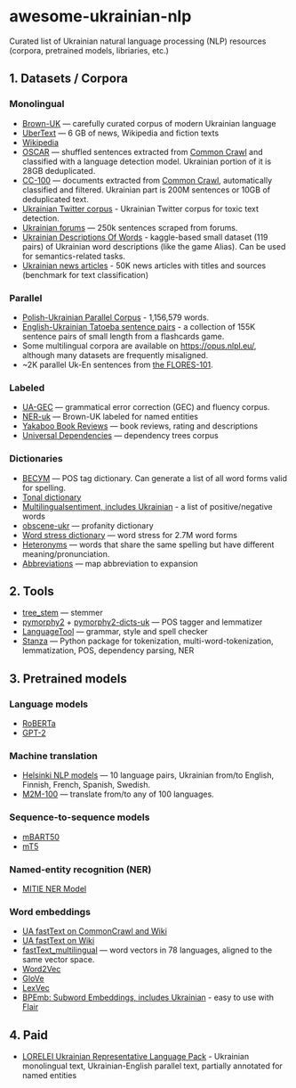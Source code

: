 # awesome-ukrainian-nlp
Curated list of Ukrainian natural language processing (NLP) resources (corpora, pretrained models, libriaries, etc.)


## 1. Datasets / Corpora

### Monolingual

* [Brown-UK](https://github.com/brown-uk/corpus) — carefully curated corpus of modern Ukrainian language
* [UberText](https://lang.org.ua/uk/corpora/#anchor4) — 6 GB of news, Wikipedia and fiction texts
* [Wikipedia](https://dumps.wikimedia.org/ukwiki/latest/)
* [OSCAR](https://oscar-corpus.com/) — shuffled sentences extracted from [Common Crawl](https://commoncrawl.org/) and classified with a language detection model. Ukrainian portion of it is 28GB deduplicated.
* [CC-100](http://data.statmt.org/cc-100/)  — documents extracted from [Common Crawl](https://commoncrawl.org/), automatically classified and filtered. Ukrainian part is 200M sentences or 10GB of deduplicated text.
* [Ukrainian Twitter corpus](https://github.com/saganoren/ukr-twi-corpus) - Ukrainian Twitter corpus for toxic text detection.
* [Ukrainian forums](https://github.com/khrystyna-skopyk/ukr_spell_check/blob/master/data/scraped.txt) — 250k sentences scraped from forums.
* [Ukrainian Descriptions Of Words](https://www.kaggle.com/ihelon/ukrainian-descriptions-of-words) - kaggle-based small dataset (119 pairs) of Ukrainian word descriptions (like the game Alias). Can be used for semantics-related tasks.
* [Ukrainian news articles](https://www.kaggle.com/c/ukrainian-news-classification/overview) - 50K news articles with titles and sources (benchmark for text classification)

### Parallel

* [Polish-Ukrainian Parallel Corpus](https://clarin-pl.eu/dspace/handle/11321/535) - 1,156,579 words.
* [English-Ukrainian Tatoeba sentence pairs](https://www.manythings.org/anki/) - a collection of 155K sentence pairs of small length from a flashcards game.
* Some multilingual corpora are available on https://opus.nlpl.eu/, although many datasets are frequently misaligned.
* ~2K parallel Uk-En sentences from [the FLORES-101](https://github.com/facebookresearch/flores#the-flores-101-evaluation-benchmark-for-low-resource-and-multilingual-machine-translation).

### Labeled

* [UA-GEC](https://github.com/grammarly/ua-gec) — grammatical error correction (GEC) and fluency corpus.
* [NER-uk](https://github.com/lang-uk/ner-uk) — Brown-UK labeled for named entities
* [Yakaboo Book Reviews](https://yakaboo-book-reviews-dataset.imfast.io/) — book reviews, rating and descriptions
* [Universal Dependencies](https://github.com/UniversalDependencies/UD_Ukrainian-IU/tree/master) — dependency trees corpus
 
### Dictionaries

* [ВЕСУМ](https://github.com/brown-uk/dict_uk) — POS tag dictionary. Can generate a list of all word forms valid for spelling.
* [Tonal dictionary](https://github.com/lang-uk/tone-dict-uk)
* [Multilingualsentiment, includes Ukrainian](https://sites.google.com/site/datascienceslab/projects/multilingualsentiment) - a list of positive/negative words
* [obscene-ukr](https://github.com/saganoren/obscene-ukr) — profanity dictionary
* [Word stress dictionary](https://github.com/lang-uk/ukrainian-word-stress-dictionary) — word stress for 2.7M word forms 
* [Heteronyms](https://github.com/lang-uk/ukrainian-heteronyms-dictionary) — words that share the same spelling but have different meaning/pronunciation.
* [Abbreviations](https://github.com/asivokon/ukrainian-abbreviations-dictionary) — map abbreviation to expansion


## 2. Tools

* [tree_stem](https://github.com/amakukha/stemmers_ukrainian) — stemmer
* [pymorphy2](https://github.com/kmike/pymorphy2) + [pymorphy2-dicts-uk](https://pypi.org/project/pymorphy2-dicts-uk/) — POS tagger and lemmatizer
* [LanguageTool](https://languagetool.org/uk/) — grammar, style and spell checker
* [Stanza](https://stanfordnlp.github.io/stanza/) — Python package for tokenization, multi-word-tokenization, lemmatization, POS, dependency parsing, NER

 

## 3. Pretrained models

### Language models

* [RoBERTa](https://huggingface.co/youscan/ukr-roberta-base)
* [GPT-2](https://huggingface.co/Tereveni-AI/gpt2-124M-uk-fiction)

### Machine translation

* [Helsinki NLP models](https://huggingface.co/Helsinki-NLP) — 10 language pairs, Ukrainian from/to English, Finnish, French, Spanish, Swedish.
* [M2M-100](https://github.com/pytorch/fairseq/tree/master/examples/m2m_100) — translate from/to any of 100 languages.

### Sequence-to-sequence models

* [mBART50](https://github.com/pytorch/fairseq/tree/master/examples/multilingual#mbart50-models)
* [mT5](https://github.com/google-research/multilingual-t5)

### Named-entity recognition (NER)

* [MITIE NER Model](https://lang.org.ua/en/models/#anchor1)

### Word embeddings

* [UA fastText on CommonCrawl and Wiki](https://fasttext.cc/docs/en/crawl-vectors.html)
* [UA fastText on Wiki](https://github.com/facebookresearch/fastText/blob/master/docs/pretrained-vectors.md)
* [fastText_multilingual](https://github.com/babylonhealth/fastText_multilingual) — word vectors in 78 languages, aligned to the same vector space.
* [Word2Vec](https://lang.org.ua/en/models/#anchor4)
* [GloVe](https://lang.org.ua/en/models/#anchor4)
* [LexVec](https://lang.org.ua/en/models/#anchor4)
* [BPEmb: Subword Embeddings, includes Ukrainian](https://nlp.h-its.org/bpemb/) - easy to use with [Flair](https://github.com/flairNLP/flair/blob/master/resources/docs/embeddings/BYTE_PAIR_EMBEDDINGS.md)


## 4. Paid

* [LORELEI Ukrainian Representative Language Pack](https://catalog.ldc.upenn.edu/LDC2020T24) - Ukrainian monolingual text, Ukrainian-English parallel text, partially annotated for named entities
